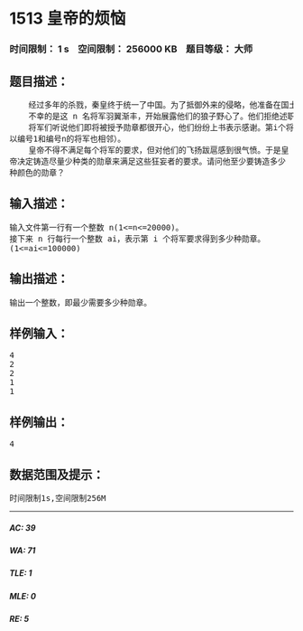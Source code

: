 # 1513 皇帝的烦恼   
### 时间限制： 1 s&nbsp;&nbsp;&nbsp;&nbsp;空间限制： 256000 KB&nbsp;&nbsp;&nbsp;&nbsp;题目等级： 大师  
## 题目描述：  

<pre>
    经过多年的杀戮，秦皇终于统一了中国。为了抵御外来的侵略，他准备在国土边境安置 n 名将军。   
    不幸的是这 n 名将军羽翼渐丰，开始展露他们的狼子野心了。他们拒绝述职、拒绝接受皇帝的圣旨。秦皇已经准备好了秘密处决这些无礼的边防大将。不过为防兵变，他决定先授予这些将军一些勋章，为自己赢得战略时间。   
    将军们听说他们即将被授予勋章都很开心，他们纷纷上书表示感谢。第i个将军要求得到ai枚不同颜色的勋章。但是这些将军都很傲气，如果两个相邻的将军拥有颜色相同的勋章他们就会认为皇帝不尊重他们，会立即造反（编号为i的将军和编号为i+1 的将军相邻；因为他们驻扎的边境可以类似看成一个圆形，所  
以编号1和编号n的将军也相邻）。   
    皇帝不得不满足每个将军的要求，但对他们的飞扬跋扈感到很气愤。于是皇  
帝决定铸造尽量少种类的勋章来满足这些狂妄者的要求。请问他至少要铸造多少  
种颜色的勋章？
</pre>
  
  
## 输入描述：  

<pre>
输入文件第一行有一个整数 n(1<=n<=20000)。   
接下来 n 行每行一个整数 ai，表示第 i 个将军要求得到多少种勋章。  
(1<=ai<=100000)
</pre>
  
  
## 输出描述：  

<pre>
输出一个整数，即最少需要多少种勋章。 
</pre>
  
  
## 样例输入：  

<pre>
4   
2   
2   
1   
1
</pre>
  
  
## 样例输出：  

<pre>
4
</pre>
  
  
## 数据范围及提示：  

<pre>
时间限制1s,空间限制256M
</pre>
  
  
***  

##### AC: 39  
##### WA: 71  
##### TLE: 1  
##### MLE: 0  
##### RE: 5  

